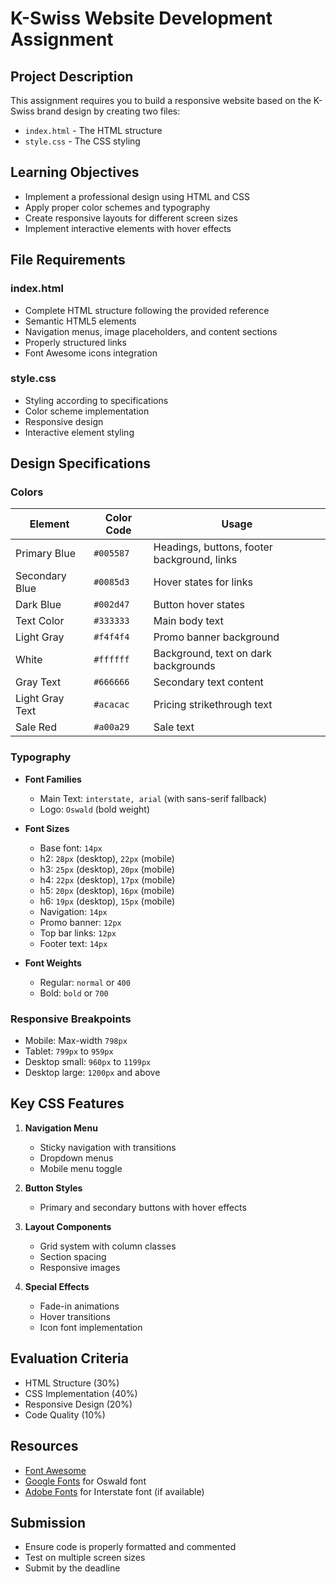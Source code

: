 # K-Swiss Website Development Assignment

## Project Description
This assignment requires you to build a responsive website based on the K-Swiss brand design by creating two files:
- `index.html` - The HTML structure
- `style.css` - The CSS styling

## Learning Objectives
- Implement a professional design using HTML and CSS
- Apply proper color schemes and typography
- Create responsive layouts for different screen sizes
- Implement interactive elements with hover effects

## File Requirements

### index.html
- Complete HTML structure following the provided reference
- Semantic HTML5 elements
- Navigation menus, image placeholders, and content sections
- Properly structured links
- Font Awesome icons integration

### style.css
- Styling according to specifications
- Color scheme implementation
- Responsive design
- Interactive element styling

## Design Specifications

### Colors
| Element | Color Code | Usage |
|---------|------------|-------|
| Primary Blue | `#005587` | Headings, buttons, footer background, links |
| Secondary Blue | `#0085d3` | Hover states for links |
| Dark Blue | `#002d47` | Button hover states |
| Text Color | `#333333` | Main body text |
| Light Gray | `#f4f4f4` | Promo banner background |
| White | `#ffffff` | Background, text on dark backgrounds |
| Gray Text | `#666666` | Secondary text content |
| Light Gray Text | `#acacac` | Pricing strikethrough text |
| Sale Red | `#a00a29` | Sale text |

### Typography
- **Font Families**
  - Main Text: `interstate, arial` (with sans-serif fallback)
  - Logo: `Oswald` (bold weight)

- **Font Sizes**
  - Base font: `14px`
  - h2: `28px` (desktop), `22px` (mobile)
  - h3: `25px` (desktop), `20px` (mobile)
  - h4: `22px` (desktop), `17px` (mobile)
  - h5: `20px` (desktop), `16px` (mobile)
  - h6: `19px` (desktop), `15px` (mobile)
  - Navigation: `14px`
  - Promo banner: `12px`
  - Top bar links: `12px`
  - Footer text: `14px`

- **Font Weights**
  - Regular: `normal` or `400`
  - Bold: `bold` or `700`

### Responsive Breakpoints
- Mobile: Max-width `798px`
- Tablet: `799px` to `959px`
- Desktop small: `960px` to `1199px`
- Desktop large: `1200px` and above

## Key CSS Features

1. **Navigation Menu**
   - Sticky navigation with transitions
   - Dropdown menus
   - Mobile menu toggle

2. **Button Styles**
   - Primary and secondary buttons with hover effects

3. **Layout Components**
   - Grid system with column classes
   - Section spacing
   - Responsive images

4. **Special Effects**
   - Fade-in animations
   - Hover transitions
   - Icon font implementation

## Evaluation Criteria
- HTML Structure (30%)
- CSS Implementation (40%)
- Responsive Design (20%)
- Code Quality (10%)

## Resources
- [Font Awesome](https://use.fontawesome.com/releases/v5.7.2/css/all.css)
- [Google Fonts](https://fonts.google.com/) for Oswald font
- [Adobe Fonts](https://fonts.adobe.com/) for Interstate font (if available)

## Submission
- Ensure code is properly formatted and commented
- Test on multiple screen sizes
- Submit by the deadline
